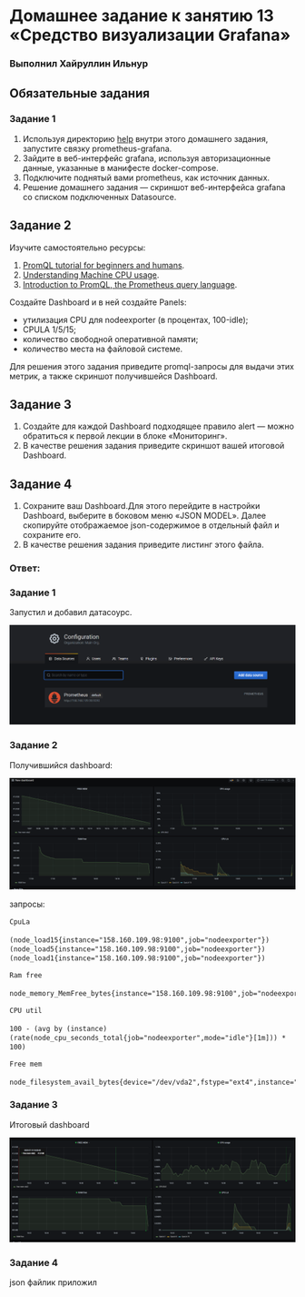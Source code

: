 # Домашнее задание к занятию 13 «Средство визуализации Grafana»

### Выполнил Хайруллин Ильнур

## Обязательные задания

### Задание 1

1. Используя директорию [help](./help) внутри этого домашнего задания, запустите связку prometheus-grafana.
2. Зайдите в веб-интерфейс grafana, используя авторизационные данные, указанные в манифесте docker-compose.
3. Подключите поднятый вами prometheus, как источник данных.
4. Решение домашнего задания — скриншот веб-интерфейса grafana со списком подключенных Datasource.

## Задание 2

Изучите самостоятельно ресурсы:

1. [PromQL tutorial for beginners and humans](https://valyala.medium.com/promql-tutorial-for-beginners-9ab455142085).
2. [Understanding Machine CPU usage](https://www.robustperception.io/understanding-machine-cpu-usage).
3. [Introduction to PromQL, the Prometheus query language](https://grafana.com/blog/2020/02/04/introduction-to-promql-the-prometheus-query-language/).

Создайте Dashboard и в ней создайте Panels:

- утилизация CPU для nodeexporter (в процентах, 100-idle);
- CPULA 1/5/15;
- количество свободной оперативной памяти;
- количество места на файловой системе.

Для решения этого задания приведите promql-запросы для выдачи этих метрик, а также скриншот получившейся Dashboard.

## Задание 3

1. Создайте для каждой Dashboard подходящее правило alert — можно обратиться к первой лекции в блоке «Мониторинг».
2. В качестве решения задания приведите скриншот вашей итоговой Dashboard.

## Задание 4

1. Сохраните ваш Dashboard.Для этого перейдите в настройки Dashboard, выберите в боковом меню «JSON MODEL». Далее скопируйте отображаемое json-содержимое в отдельный файл и сохраните его.
2. В качестве решения задания приведите листинг этого файла.


### Ответ:
### Задание 1
Запустил и добавил датасоурс.

![1](img/1.png)

### Задание 2

Получившийся dashboard:

![2](img/2.png)

запросы:

```
CpuLa

(node_load15{instance="158.160.109.98:9100",job="nodeexporter"})
(node_load5{instance="158.160.109.98:9100",job="nodeexporter"})
(node_load1{instance="158.160.109.98:9100",job="nodeexporter"})
```

```
Ram free

node_memory_MemFree_bytes{instance="158.160.109.98:9100",job="nodeexporter"}
```

```
CPU util

100 - (avg by (instance) (rate(node_cpu_seconds_total{job="nodeexporter",mode="idle"}[1m])) * 100)
```

```
Free mem

node_filesystem_avail_bytes{device="/dev/vda2",fstype="ext4",instance="158.160.109.98:9100",job="nodeexporter",mountpoint="/"}
```


### Задание 3
Итоговый dashboard

![3](img/3.png)

### Задание 4
json файлик приложил